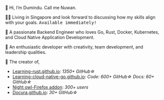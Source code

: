 👋 Hi, I’m Dumindu. Call me Nuwan.

🧑‍💻 Living in Singapore and look forward to discussing how my skills align with your goals. <kbd>Available immediately!</kbd>

👀 A passionate Backend Engineer who loves Go, Rust, Docker, Kubernetes, and Cloud Native Application Development.

🌱 An enthusiastic developer with creativity, team development, and leadership qualities.

🚀 The creator of,
  - [Learning-rust.github.io](https://learning-rust.github.io): *1350+ GitHub☆*
  - [Learning-cloud-native-go.github.io](https://learning-cloud-native-go.github.io): *Code: 600+ GitHub☆ Docs: 60+ GitHub☆*
  - [Night owl-Firefox addon](https://addons.mozilla.org/en-US/firefox/addon/night_owl/): *300+ users*
  - [Docura.github.io](https://docura.github.io/docs/overview/): *30+ GitHub☆*
